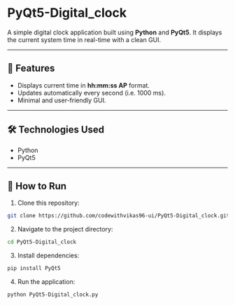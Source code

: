# PyQt5-Digital_clock
A simple digital clock application built using **Python** and **PyQt5**.
It displays the current system time in real-time with a clean GUI.

---

## 📖 Features
- Displays current time in **hh:mm:ss AP** format.
- Updates automatically every second (i.e. 1000 ms).
- Minimal and user-friendly GUI.


---


## 🛠️ Technologies Used
- Python
- PyQt5


---

## 🚀 How to Run
1. Clone this repository:
```bash
git clone https://github.com/codewithvikas96-ui/PyQt5-Digital_clock.git
```
2. Navigate to the project directory:
```bash
cd PyQt5-Digital_clock
```
3. Install dependencies:
```bash
pip install PyQt5
```
4. Run the application:
```bash
python PyQt5-Digital_clock.py
```


